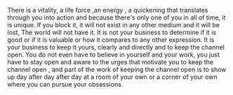 
There is a vitality, a life force ,an energy , a quickening that translates through you into action and because there's only one of you in all of time, it is unique. If you block it, it will not exist in any other medium and it will be lost, The world will not have it. It is not your business to determine if it is good or if it is valuable or how it compares to any other expression. It is your business to keep it yours, clearly and directly and to keep the channel open. You do not even have to believe in yourself and your work, you just have to stay open and aware to the urges that motivate you to keep the channel open , and part of the work of keeping the channel open is to show up day after day after day at a room of your own or a corner of your own where you can pursue your obsessions
